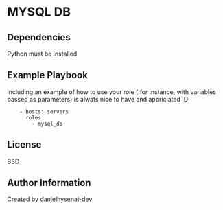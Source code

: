 MYSQL DB
========


Dependencies
------------

Python must be installed

Example Playbook
----------------

including an example of how to use your role ( for instance, with variables passed as parameters) is alwats nice to have and appriciated :D 

        - hosts: servers
          roles:
            - mysql_db

License
-------

BSD


Author Information
------------------

Created by danjelhysenaj-dev